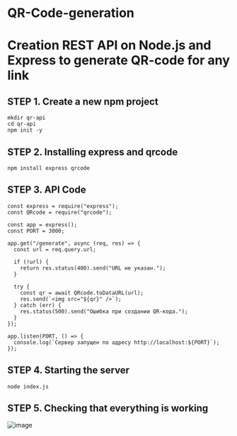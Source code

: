 # QR-Code-generation
# Creation REST API on Node.js and Express to generate QR-code for any link

## STEP 1. Create a new npm project
```
mkdir qr-api
cd qr-api
npm init -y
```

## STEP 2. Installing express and qrcode
```
npm install express qrcode
```

## STEP 3. API Code
```
const express = require("express");
const QRcode = require("qrcode");

const app = express();
const PORT = 3000;

app.get("/generate", async (req, res) => {
  const url = req.query.url;

  if (!url) {
    return res.status(400).send("URL не указан.");
  }

  try {
    const qr = await QRcode.toDataURL(url);
    res.send(`<img src="${qr}" />`);
  } catch (err) {
    res.status(500).send("Ошибка при создании QR-кода.");
  }
});

app.listen(PORT, () => {
  console.log(`Сервер запущен по адресу http://localhost:${PORT}`);
});
```

## STEP 4. Starting the server
```
node index.js
```

## STEP 5. Checking that everything is working

![image](https://github.com/Arafatik/QR-Code-generation/assets/94862857/07075da9-5270-4de6-abee-5665811ef527)
